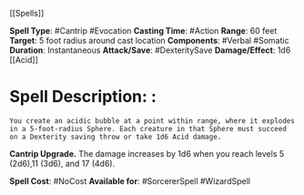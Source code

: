 [[Spells]]

**Spell Type**: #Cantrip #Evocation
**Casting Time**: #Action
**Range**: 60 feet
**Target**: 5 foot radius around cast location
**Components**: #Verbal #Somatic
**Duration**: Instantaneous
**Attack/Save**: #DexteritySave
**Damage/Effect**: 1d6 [[Acid]]

# Spell Description: : 
	You create an acidic bubble at a point within range, where it explodes in a 5-foot-radius Sphere. Each creature in that Sphere must succeed on a Dexterity saving throw or take 1d6 Acid damage.

**Cantrip Upgrade.** The damage increases by 1d6
when you reach levels 5 (2d6),11 (3d6), and 17 (4d6).

**Spell Cost**: #NoCost
**Available for**: #SorcererSpell #WizardSpell